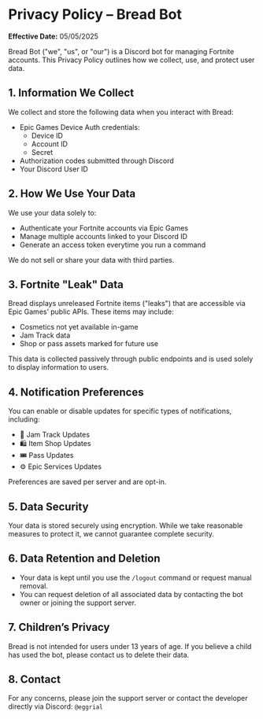 # Privacy Policy – Bread Bot

**Effective Date:** 05/05/2025

Bread Bot ("we", "us", or "our") is a Discord bot for managing Fortnite accounts. This Privacy Policy outlines how we collect, use, and protect user data.

## 1. Information We Collect

We collect and store the following data when you interact with Bread:

- Epic Games Device Auth credentials:
  - Device ID
  - Account ID
  - Secret
- Authorization codes submitted through Discord
- Your Discord User ID

## 2. How We Use Your Data

We use your data solely to:

- Authenticate your Fortnite accounts via Epic Games
- Manage multiple accounts linked to your Discord ID
- Generate an access token everytime you run a command

We do not sell or share your data with third parties.

## 3. Fortnite "Leak" Data

Bread displays unreleased Fortnite items ("leaks") that are accessible via Epic Games’ public APIs. These items may include:

- Cosmetics not yet available in-game
- Jam Track data
- Shop or pass assets marked for future use

This data is collected passively through public endpoints and is used solely to display information to users.

## 4. Notification Preferences

You can enable or disable updates for specific types of notifications, including:

- 🎵 Jam Track Updates
- 🛍️ Item Shop Updates
- 🎟️ Pass Updates
- ⚙️ Epic Services Updates

Preferences are saved per server and are opt-in.

## 5. Data Security

Your data is stored securely using encryption. While we take reasonable measures to protect it, we cannot guarantee complete security.

## 6. Data Retention and Deletion

- Your data is kept until you use the `/logout` command or request manual removal.
- You can request deletion of all associated data by contacting the bot owner or joining the support server.

## 7. Children’s Privacy

Bread is not intended for users under 13 years of age. If you believe a child has used the bot, please contact us to delete their data.

## 8. Contact

For any concerns, please join the support server or contact the developer directly via Discord: `@eggrial`
